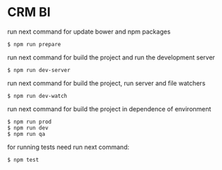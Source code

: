 # CRM BI

run next command for update bower and npm packages
```shell
$ npm run prepare
```

run next command for build the project and run the development server 
```shell
$ npm run dev-server
```

run next command for build the project, run server and file watchers
```shell
$ npm run dev-watch
```

run next command for build the project in dependence of environment
```shell
$ npm run prod
$ npm run dev
$ npm run qa
```

for running tests need run next command:
```shell
$ npm test
```
